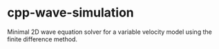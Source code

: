 # cpp-wave-simulation
Minimal 2D wave equation solver for a variable velocity model using the finite difference method.
